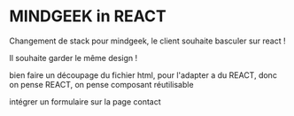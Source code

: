 # MINDGEEK in REACT

Changement de stack pour mindgeek, le client souhaite basculer sur react !

Il souhaite garder le même design ! 

bien faire un découpage du fichier html, pour l'adapter a du REACT, donc on pense REACT, on pense composant réutilisable

intégrer un formulaire sur la page contact 

